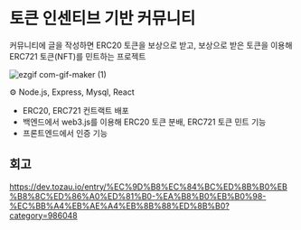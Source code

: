 # 토큰 인센티브 기반 커뮤니티
커뮤니티에 글을 작성하면 ERC20 토큰을 보상으로 받고, 보상으로 받은 토큰을 이용해 ERC721 토큰(NFT)를 민트하는 프로젝트

![ezgif com-gif-maker (1)](https://user-images.githubusercontent.com/5072730/154920036-854cad03-8dd7-4150-800a-3d5a6b409c3e.gif)

⚙ Node.js, Express, Mysql, React
- ERC20, ERC721 컨트랙트 배포
- 백엔드에서 web3.js를 이용해 ERC20 토큰 분배, ERC721 토큰 민트 기능
- 프론트엔드에서 인증 기능

## 회고
https://dev.tozau.io/entry/%EC%9D%B8%EC%84%BC%ED%8B%B0%EB%B8%8C%ED%86%A0%ED%81%B0-%EA%B8%B0%EB%B0%98-%EC%BB%A4%EB%AE%A4%EB%8B%88%ED%8B%B0?category=986048
